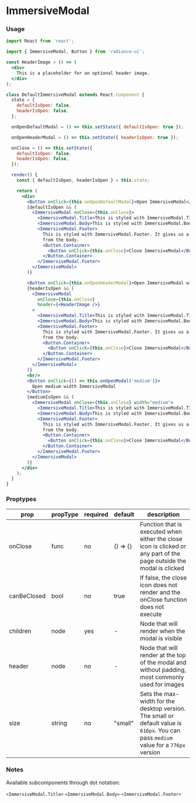 # ImmersiveModal
### Usage

```jsx
import React from 'react';

import { ImmersiveModal, Button } from 'radiance-ui';

const HeaderImage = () => (
  <div>
    This is a placeholder for an optional header image.
  </div>
);

class DefaultImmersiveModal extends React.Component {
  state = {
    defaultIsOpen: false,
    headerIsOpen: false,
  };

  onOpenDefaultModal = () => this.setState({ defaultIsOpen: true });

  onOpenHeaderModal = () => this.setState({ headerIsOpen: true });

  onClose = () => this.setState({
    defaultIsOpen: false,
    headerIsOpen: false,
  });

  render() {
    const { defaultIsOpen, headerIsOpen } = this.state;

    return (
      <div>
        <Button onClick={this.onOpenDefaultModal}>Open ImmersiveModal</Button>
        {defaultIsOpen && (
          <ImmersiveModal onClose={this.onClose}>
            <ImmersiveModal.Title>This is styled with ImmersiveModal.Title</ImmersiveModal.Title>
            <ImmersiveModal.Body>This is styled with ImmersiveModal.Body</ImmersiveModal.Body>
            <ImmersiveModal.Footer>
              This is styled with ImmersiveModal.Footer. It gives us a padding to separate
              from the body.
              <Button.Container>
                <Button onClick={this.onClose}>Close ImmersiveModal</Button>
              </Button.Container>
            </ImmersiveModal.Footer>
          </ImmersiveModal>
        )}

        <Button onClick={this.onOpenHeaderModal}>Open ImmersiveModal with Header</Button>
        {headerIsOpen && (
          <ImmersiveModal
            onClose={this.onClose}
            header={<HeaderImage />}
          >
            <ImmersiveModal.Title>This is styled with ImmersiveModal.Title</ImmersiveModal.Title>
            <ImmersiveModal.Body>This is styled with ImmersiveModal.Body.</ImmersiveModal.Body>
            <ImmersiveModal.Footer>
              This is styled with ImmersiveModal.Footer. It gives us a padding to separate
              from the body.
              <Button.Container>
                <Button onClick={this.onClose}>Close ImmersiveModal</Button>
              </Button.Container>
            </ImmersiveModal.Footer>
          </ImmersiveModal>
        )}
        <br/>
        <Button onClick={() => this.onOpenModal('medium')}>
          Open medium width ImmersiveModal
        </Button>
        {mediumIsOpen && (
          <ImmersiveModal onClose={this.onClose} width="medium">
            <ImmersiveModal.Title>This is styled with ImmersiveModal.Title</ImmersiveModal.Title>
            <ImmersiveModal.Body>This is styled with ImmersiveModal.Body.</ImmersiveModal.Body>
            <ImmersiveModal.Footer>
              This is styled with ImmersiveModal.Footer. It gives us a padding to separate
              from the body.
              <Button.Container>
                <Button onClick={this.onClose}>Close ImmersiveModal</Button>
              </Button.Container>
            </ImmersiveModal.Footer>
          </ImmersiveModal>
        )}  
      </div>
    );
  }
}
```

<!-- STORY -->

### Proptypes
| prop     | propType           | required | default | description                                                                                                                  |
|----------|--------------------|----------|---------|------------------------------------------------------------------------------------------------------------------------------|
| onClose | func | no | () => {} | Function that is executed when either the close icon is clicked or any part of the page outside the modal is clicked |
| canBeClosed | bool | no | true | If false, the close icon does not render and the onClose function does not execute |
| children | node | yes | - | Node that will render when the modal is visible |
| header | node | no | - | Node that will render at the top of the modal and without padding, most commonly used for images |
| size | string | no | "small" | Sets the max-width for the desktop version. The small or default value is `616px`. You can pass `medium` value for a `776px` version |

### Notes

Available subcomponents through dot notation:

`<ImmersiveModal.Title>`
`<ImmersiveModal.Body>`
`<ImmersiveModal.Footer>`
